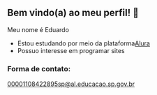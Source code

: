 ## Bem vindo(a) ao meu perfil! 👋


Meu nome é Eduardo
- Estou estudando por meio da plataforma[Alura](httpss://www.alura.com.br)
- Possuo interesse em programar sites

### Forma de contato: 
00001108422895sp@al.educacao.sp.gov.br

  
